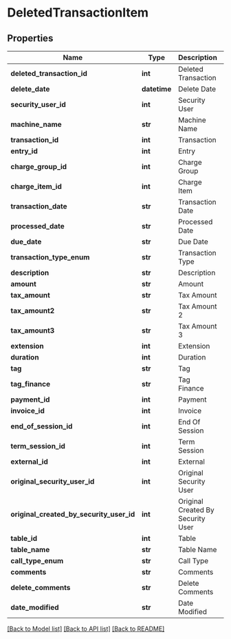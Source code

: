# DeletedTransactionItem

## Properties
Name | Type | Description | Notes
------------ | ------------- | ------------- | -------------
**deleted_transaction_id** | **int** | Deleted Transaction | [optional] 
**delete_date** | **datetime** | Delete Date | [optional] 
**security_user_id** | **int** | Security User | [optional] 
**machine_name** | **str** | Machine Name | [optional] 
**transaction_id** | **int** | Transaction | [optional] 
**entry_id** | **int** | Entry | [optional] 
**charge_group_id** | **int** | Charge Group | [optional] 
**charge_item_id** | **int** | Charge Item | [optional] 
**transaction_date** | **str** | Transaction Date | [optional] 
**processed_date** | **str** | Processed Date | [optional] 
**due_date** | **str** | Due Date | [optional] 
**transaction_type_enum** | **str** | Transaction Type | [optional] 
**description** | **str** | Description | [optional] 
**amount** | **str** | Amount | [optional] 
**tax_amount** | **str** | Tax Amount | [optional] 
**tax_amount2** | **str** | Tax Amount 2 | [optional] 
**tax_amount3** | **str** | Tax Amount 3 | [optional] 
**extension** | **int** | Extension | [optional] 
**duration** | **int** | Duration | [optional] 
**tag** | **str** | Tag | [optional] 
**tag_finance** | **str** | Tag Finance | [optional] 
**payment_id** | **int** | Payment | [optional] 
**invoice_id** | **int** | Invoice | [optional] 
**end_of_session_id** | **int** | End Of Session | [optional] 
**term_session_id** | **int** | Term Session | [optional] 
**external_id** | **int** | External | [optional] 
**original_security_user_id** | **int** | Original Security User | [optional] 
**original_created_by_security_user_id** | **int** | Original Created By Security User | [optional] 
**table_id** | **int** | Table | [optional] 
**table_name** | **str** | Table Name | [optional] 
**call_type_enum** | **str** | Call Type | [optional] 
**comments** | **str** | Comments | [optional] 
**delete_comments** | **str** | Delete Comments | [optional] 
**date_modified** | **str** | Date Modified | [optional] 

[[Back to Model list]](../README.md#documentation-for-models) [[Back to API list]](../README.md#documentation-for-api-endpoints) [[Back to README]](../README.md)



